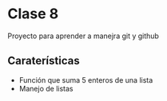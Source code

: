 # Clase 8
Proyecto para aprender a manejra git y github

## Caraterísticas
* Función que suma 5 enteros de una lista
* Manejo de listas